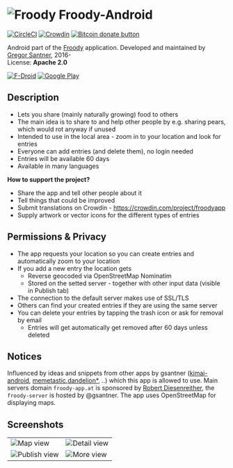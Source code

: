 # ![Froody](https://avatars1.githubusercontent.com/u/24797651?v=3&s=48) Froody-Android

<a name="badgers"></a>[![CircleCI](https://circleci.com/gh/froodyapp/froody-android.svg?style=shield)](https://circleci.com/gh/froodyapp/froody-android)
[![Crowdin](https://d322cqt584bo4o.cloudfront.net/froodyapp/localized.svg)](https://crowdin.com/project/froodyapp)
<span class="badge-bitcoin"><a href="https://gsantner.github.io/donate/#donate" title="Donate once-off to this project using Bitcoin"><img src="https://img.shields.io/badge/bitcoin-donate-yellow.svg" alt="Bitcoin donate button" /></a></span>

Android part of the [Froody](https://froodyapp.github.io) application.
Developed and maintained by [Gregor Santner](<https://gsantner.github.io>), 2016-  
License: **Apache 2.0**  

[![F-Droid](https://f-droid.org/wiki/images/0/06/F-Droid-button_get-it-on.png)](https://f-droid.org/repository/browse/?fdid=io.github.froodyapp) [![Google Play](https://raw.githubusercontent.com/froodyapp/froody-extras/master/graphics/stores/en_badge_web_generic_small.png)](https://play.google.com/store/apps/details?id=io.github.froodyapp&referrer=utm_source%3Dgithub)

## Description
* Lets you share (mainly naturally growing) food to others
* The main idea is to share to and help other people by e.g. sharing pears, which would rot anyway if unused
* Intended to use in the local area - zoom in to your location and look for entries
* Everyone can add entries (and delete them), no login needed
* Entries will be available 60 days
* Available in many languages

**How to support the project?**

* Share the app and tell other people about it
* Tell things that could be improved
* Submit translations on Crowdin - https://crowdin.com/project/froodyapp
* Supply artwork or vector icons for the different types of entries


## Permissions & Privacy<a name="privacy"></a>
* The app requests your location so you can create entries and automatically zoom to your location
* If you add a new entry the location gets
  * Reverse geocoded via OpenStreetMap Nominatim
  * Stored on the setted server - together with other input data (visible in Publish tab)
* The connection to the default server makes use of SSL/TLS
* Others can find your created entries if they are using the same server
* You can delete your entries by tapping the trash icon or ask for removal by email
  * Entries will get automatically get removed after 60 days unless deleted

## Notices
Influenced by ideas and snippets from other apps by gsantner ([kimai-android](https://github.com/gsantner/kimai-android), [memetastic](https://github.com/gsantner/memetastic),[dandelion\*](https://github.com/Diaspora-for-Android/dandelion), ..) which this app is allowed to use.
Main servers domain `froody-app.at` is sponsored by [Robert Diesenreither](http://www.zero-emission.at/index.php), the `froody-server` is hosted by @gsantner.
The app uses OpenStreetMap for displaying maps.

## Screenshots

<table>
  <tr>
    <td> <img src="https://raw.githubusercontent.com/froodyapp/froody-screens-latest/master/en/phoneScreenshots/01.png" alt="Map view"/> </td>
    <td> <img src="https://raw.githubusercontent.com/froodyapp/froody-screens-latest/master/en/phoneScreenshots/07.png" alt="Detail view"/> </td>
  </tr><tr>
    <td> <img src="https://raw.githubusercontent.com/froodyapp/froody-screens-latest/master/en/phoneScreenshots/02.png" alt="Publish view"/> </td>
    <td> <img src="https://raw.githubusercontent.com/froodyapp/froody-screens-latest/master/en/phoneScreenshots/04.png" alt="More view" /> </td>
  </tr>
</table>
